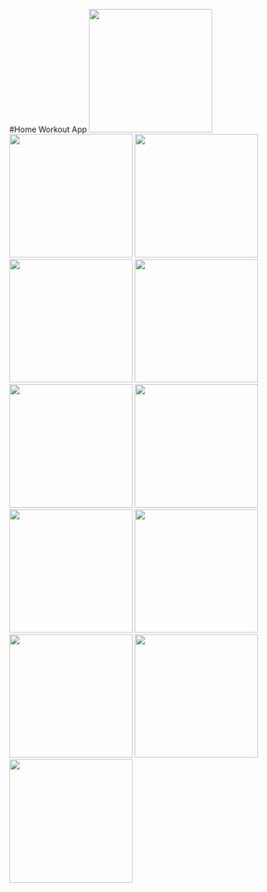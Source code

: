 #Home Workout App
<img src="https://user-images.githubusercontent.com/55937303/128823295-cab07a33-d235-44c9-8894-348fb0cb34d4.jpg" width="220">
<img src="https://user-images.githubusercontent.com/55937303/128823328-3acad55b-fad0-4993-bb3d-42c5a2b1879b.jpg" width="220">
<img src="https://user-images.githubusercontent.com/55937303/128823350-42951fd4-2e2e-41b1-8564-be3c79c3be36.jpg" width="220">
<img src="https://user-images.githubusercontent.com/55937303/128823365-ef096af6-c3f3-409c-b8cf-2a5a8eeef2b1.jpg" width="220">
<img src="https://user-images.githubusercontent.com/55937303/128823377-e4c73976-2a39-4318-931d-3e34ad6b6666.jpg" width="220">
<img src="https://user-images.githubusercontent.com/55937303/128823388-ed79ca6a-a3ea-4203-afac-4ba39964e45d.jpg" width="220">
<img src="https://user-images.githubusercontent.com/55937303/128823401-60696eed-7600-4bff-9f93-b3aac4bc638f.jpg" width="220">
<img src="https://user-images.githubusercontent.com/55937303/128823437-151c00a7-32dc-4711-9f7e-91ff209f4ae1.jpg" width="220">
<img src="https://user-images.githubusercontent.com/55937303/128823456-ec57ed0e-efbd-4092-8e85-1d7e51cb8376.jpg" width="220">
<img src="https://user-images.githubusercontent.com/55937303/128823473-434aca9a-de1b-4206-9537-460b1c21a03e.jpg" width="220">
<img src="https://user-images.githubusercontent.com/55937303/128823491-ea6055cd-64c3-4e0e-bde6-2bfce39ca803.jpg" width="220">
<img src="https://user-images.githubusercontent.com/55937303/128823502-c55c6429-2201-4071-931e-021902238ab9.jpg" width="220">

<!-- 
![signin](https://user-images.githubusercontent.com/55937303/128823328-3acad55b-fad0-4993-bb3d-42c5a2b1879b.jpg)
![profile](https://user-images.githubusercontent.com/55937303/128823350-42951fd4-2e2e-41b1-8564-be3c79c3be36.jpg)
![mainpage](https://user-images.githubusercontent.com/55937303/128823365-ef096af6-c3f3-409c-b8cf-2a5a8eeef2b1.jpg)
![exercise1](https://user-images.githubusercontent.com/55937303/128823377-e4c73976-2a39-4318-931d-3e34ad6b6666.jpg)
![exercise2](https://user-images.githubusercontent.com/55937303/128823388-ed79ca6a-a3ea-4203-afac-4ba39964e45d.jpg)
![exercise3](https://user-images.githubusercontent.com/55937303/128823401-60696eed-7600-4bff-9f93-b3aac4bc638f.jpg)
![yoga](https://user-images.githubusercontent.com/55937303/128823437-151c00a7-32dc-4711-9f7e-91ff209f4ae1.jpg)
![meditation](https://user-images.githubusercontent.com/55937303/128823456-ec57ed0e-efbd-4092-8e85-1d7e51cb8376.jpg)
![meditation2](https://user-images.githubusercontent.com/55937303/128823473-434aca9a-de1b-4206-9537-460b1c21a03e.jpg)
![chatbot](https://user-images.githubusercontent.com/55937303/128823491-ea6055cd-64c3-4e0e-bde6-2bfce39ca803.jpg)
![chatbot2](https://user-images.githubusercontent.com/55937303/128823502-c55c6429-2201-4071-931e-021902238ab9.jpg)
 -->
